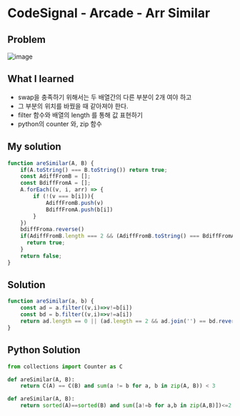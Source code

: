 # CodeSignal - Arcade - Arr Similar

## Problem

![image](https://user-images.githubusercontent.com/35516239/57354055-61734e80-71a5-11e9-933f-9640523ae1b4.png)

## What I learned 

- swap을 충족하기 위해서는 두 배열간의 다른 부분이 2개 여야 하고
- 그 부분의 위치를 바꿨을 때 같아져야 한다. 
- filter 함수와 배열의 length 를 통해 값 표현하기 
- python의 counter 와, zip 함수 

## My solution

```javascript
function areSimilar(A, B) {
    if(A.toString() === B.toString()) return true;
    const AdiffFromB = [];
    const BdiffFromA = [];
    A.forEach((v, i, arr) => {
        if (!(v === b[i])){
            AdiffFromB.push(v)
            BdiffFromA.push(b[i])
        }  
    })
    bdiffFroma.reverse()
    if(AdiffFromB.length === 2 && (AdiffFromB.toString() === BdiffFromA.toString())){
      return true;
    }
    return false;
}
```

## Solution

```javascript
function areSimilar(a, b) {
    const ad = a.filter((v,i)=>v!=b[i])
    const bd = b.filter((v,i)=>v!=a[i])
    return ad.length == 0 || (ad.length == 2 && ad.join('') == bd.reverse().join(''))
}
```

## Python Solution

```python
from collections import Counter as C

def areSimilar(A, B):
    return C(A) == C(B) and sum(a != b for a, b in zip(A, B)) < 3
```

```python
def areSimilar(A, B):
    return sorted(A)==sorted(B) and sum([a!=b for a,b in zip(A,B)])<=2
```

